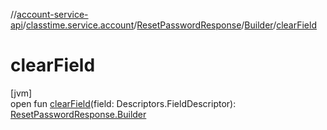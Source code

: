 //[account-service-api](../../../../index.md)/[classtime.service.account](../../index.md)/[ResetPasswordResponse](../index.md)/[Builder](index.md)/[clearField](clear-field.md)

# clearField

[jvm]\
open fun [clearField](clear-field.md)(field: Descriptors.FieldDescriptor): [ResetPasswordResponse.Builder](index.md)

